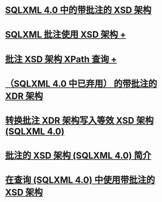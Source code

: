 # [SQLXML 4.0 中的带批注的 XSD 架构](annotated-xsd-schemas-in-sqlxml-4-0.md)

# [SQLXML 批注使用 XSD 架构 +](../../../relational-databases/sqlxml-annotated-xsd-schemas-using/using-annotations-in-xsd-schemas-sqlxml-4-0.md)
# [批注 XSD 架构 XPath 查询 +](../../../relational-databases/sqlxml-annotated-xsd-schemas-xpath-queries/using-xpath-queries-in-sqlxml-4-0.md)

# [（SQLXML 4.0 中已弃用） 的带批注的 XDR 架构](annotated-xdr-schemas-deprecated-in-sqlxml-4-0.md)
# [转换批注 XDR 架构写入等效 XSD 架构 (SQLXML 4.0)](converting-annotated-xdr-schemas-to-equivalent-xsd-schemas-sqlxml-4-0.md)
# [批注的 XSD 架构 (SQLXML 4.0) 简介](introduction-to-annotated-xsd-schemas-sqlxml-4-0.md)
# [在查询 (SQLXML 4.0) 中使用带批注的 XSD 架构](using-annotated-xsd-schemas-in-queries-sqlxml-4-0.md)
